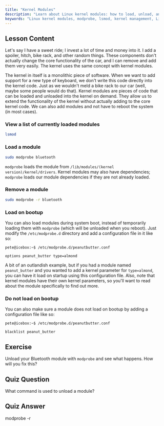 ```yaml
---
title: "Kernel Modules"
description: "Learn about Linux kernel modules: how to load, unload, and manage them. Understand `modprobe` and `lsmod` commands for extending kernel functionality. Start your Linux journey!"
keywords: "Linux kernel modules, modprobe, lsmod, kernel management, Linux tutorial, beginner Linux, Linux guide"
---
```


## Lesson Content

Let's say I have a sweet ride; I invest a lot of time and money into it. I add a spoiler, hitch, bike rack, and other random things. These components don't actually change the core functionality of the car, and I can remove and add them very easily. The kernel uses the same concept with kernel modules.

The kernel in itself is a monolithic piece of software. When we want to add support for a new type of keyboard, we don't write this code directly into the kernel code. Just as we wouldn't meld a bike rack to our car (well, maybe some people would do that). Kernel modules are pieces of code that can be loaded and unloaded into the kernel on demand. They allow us to extend the functionality of the kernel without actually adding to the core kernel code. We can also add modules and not have to reboot the system (in most cases).

### View a list of currently loaded modules

```bash
lsmod
```

### Load a module

```bash
sudo modprobe bluetooth
```

`modprobe` loads the module from `/lib/modules/(kernel version)/kernel/drivers`. Kernel modules may also have dependencies; `modprobe` loads our module dependencies if they are not already loaded.

### Remove a module

```bash
sudo modprobe -r bluetooth
```

### Load on bootup

You can also load modules during system boot, instead of temporarily loading them with `modprobe` (which will be unloaded when you reboot). Just modify the `/etc/modprobe.d` directory and add a configuration file in it like so:

```plaintext
pete@icebox:~$ /etc/modprobe.d/peanutbutter.conf

options peanut_butter type=almond
```

A bit of an outlandish example, but if you had a module named `peanut_butter` and you wanted to add a kernel parameter for `type=almond`, you can have it load on startup using this configuration file. Also, note that kernel modules have their own kernel parameters, so you'll want to read about the module specifically to find out more.

### Do not load on bootup

You can also make sure a module does not load on bootup by adding a configuration file like so:

```plaintext
pete@icebox:~$ /etc/modprobe.d/peanutbutter.conf

blacklist peanut_butter
```

## Exercise

Unload your Bluetooth module with `modprobe` and see what happens. How will you fix this?

## Quiz Question

What command is used to unload a module?

## Quiz Answer

modprobe -r

